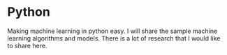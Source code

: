 # Python
Making machine learning in python easy. I will share the sample machine learning algorithms and models. There is a lot of research that I would like to share here.
